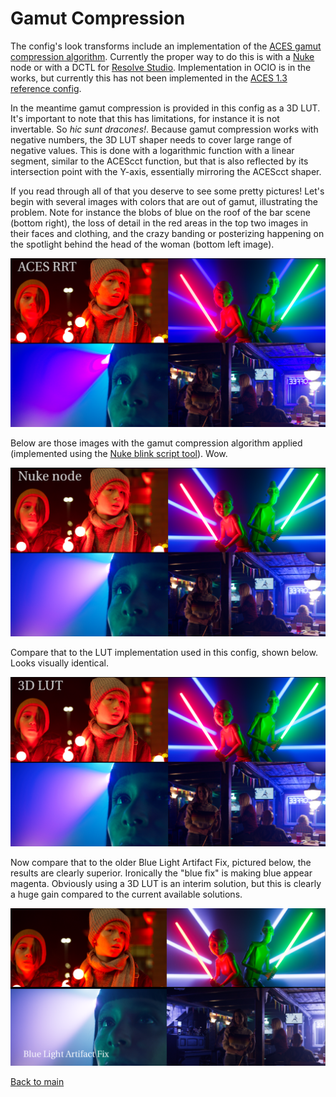 # Gamut Compression
 
The config's look transforms include an implementation of the [ACES gamut compression algorithm](https://github.com/ampas/aces-vwg-gamut-mapping-2020). Currently the proper way to do this is with a [Nuke](https://github.com/ampas/aces-vwg-gamut-mapping-2020/tree/master/model) node or with a DCTL for [Resolve Studio](Resolve.md). Implementation in OCIO is in the works, but currently this has not been implemented in the [ACES 1.3 reference config](https://github.com/AcademySoftwareFoundation/OpenColorIO-Config-ACES/releases). 

In the meantime gamut compression is provided in this config as a 3D LUT. It's important to note that this has limitations, for instance it is not invertable. So *hic sunt dracones!*. Because gamut compression works with negative numbers, the 3D LUT shaper needs to cover large range of negative values. This is done with a logarithmic function with a linear segment, similar to the ACEScct function, but that is also reflected by its intersection point with the Y-axis, essentially mirroring the ACEScct shaper.
 
If you read through all of that you deserve to see some pretty pictures! Let's begin with several images with colors that are out of gamut, illustrating the problem. Note for instance the blobs of blue on the roof of the bar scene (bottom right), the loss of detail in the red areas in the top two images in their faces and clothing, and the crazy banding or posterizing happening on the spotlight behind the head of the woman (bottom left image).
  
![rrt](img/Gamut_rrt.png)
    
Below are those images with the gamut compression algorithm applied (implemented using the [Nuke blink script tool](https://github.com/jedypod/gamut-compress)). Wow. 
    
 ![nk](img/Gamut_nk.png) 
     
Compare that to the LUT implementation used in this config, shown below. Looks visually identical.  

![lut](img/Gamut_lut.png)
      
Now compare that to the older Blue Light Artifact Fix, pictured below, the results are clearly superior. Ironically the "blue fix" is making blue appear magenta. Obviously using a 3D LUT is an interim solution, but this is clearly a huge gain compared to the current available solutions. 

![blue](img/Gamut_bluefix.png)

[Back to main](../StdX_ACES)
